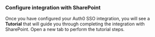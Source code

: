 ### Configure integration with SharePoint

Once you have configured your Auth0 SSO integration, you will see a **Tutorial** that will guide you through completing the integration with SharePoint. Open a new tab to perform the tutorial steps.
